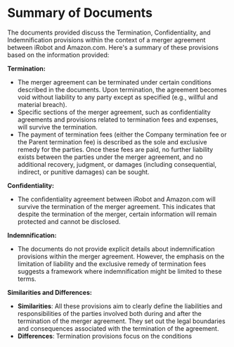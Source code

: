 # Summary of Documents

The documents provided discuss the Termination, Confidentiality, and Indemnification provisions within the context of a merger agreement between iRobot and Amazon.com. Here's a summary of these provisions based on the information provided:

**Termination:**
- The merger agreement can be terminated under certain conditions described in the documents. Upon termination, the agreement becomes void without liability to any party except as specified (e.g., willful and material breach).
- Specific sections of the merger agreement, such as confidentiality agreements and provisions related to termination fees and expenses, will survive the termination.
- The payment of termination fees (either the Company termination fee or the Parent termination fee) is described as the sole and exclusive remedy for the parties. Once these fees are paid, no further liability exists between the parties under the merger agreement, and no additional recovery, judgment, or damages (including consequential, indirect, or punitive damages) can be sought.

**Confidentiality:**
- The confidentiality agreement between iRobot and Amazon.com will survive the termination of the merger agreement. This indicates that despite the termination of the merger, certain information will remain protected and cannot be disclosed.

**Indemnification:**
- The documents do not provide explicit details about indemnification provisions within the merger agreement. However, the emphasis on the limitation of liability and the exclusive remedy of termination fees suggests a framework where indemnification might be limited to these terms.

**Similarities and Differences:**
- **Similarities**: All these provisions aim to clearly define the liabilities and responsibilities of the parties involved both during and after the termination of the merger agreement. They set out the legal boundaries and consequences associated with the termination of the agreement.
- **Differences**: Termination provisions focus on the conditions